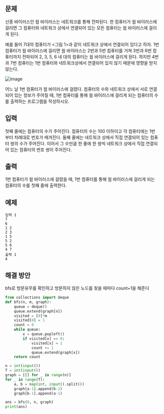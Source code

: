 ## 문제
신종 바이러스인 웜 바이러스는 네트워크를 통해 전파된다. 한 컴퓨터가 웜 바이러스에 걸리면 그 컴퓨터와 네트워크 상에서 연결되어 있는 모든 컴퓨터는 웜 바이러스에 걸리게 된다.

예를 들어 7대의 컴퓨터가 <그림 1>과 같이 네트워크 상에서 연결되어 있다고 하자. 1번 컴퓨터가 웜 바이러스에 걸리면 웜 바이러스는 2번과 5번 컴퓨터를 거쳐 3번과 6번 컴퓨터까지 전파되어 2, 3, 5, 6 네 대의 컴퓨터는 웜 바이러스에 걸리게 된다. 하지만 4번과 7번 컴퓨터는 1번 컴퓨터와 네트워크상에서 연결되어 있지 않기 때문에 영향을 받지 않는다.

![image](https://user-images.githubusercontent.com/118050445/203949623-eab4ca1d-acbe-4aac-8df9-eb62971f5405.png)


어느 날 1번 컴퓨터가 웜 바이러스에 걸렸다. 컴퓨터의 수와 네트워크 상에서 서로 연결되어 있는 정보가 주어질 때, 1번 컴퓨터를 통해 웜 바이러스에 걸리게 되는 컴퓨터의 수를 출력하는 프로그램을 작성하시오.

## 입력
첫째 줄에는 컴퓨터의 수가 주어진다. 컴퓨터의 수는 100 이하이고 각 컴퓨터에는 1번 부터 차례대로 번호가 매겨진다. 둘째 줄에는 네트워크 상에서 직접 연결되어 있는 컴퓨터 쌍의 수가 주어진다. 이어서 그 수만큼 한 줄에 한 쌍씩 네트워크 상에서 직접 연결되어 있는 컴퓨터의 번호 쌍이 주어진다.

## 출력
1번 컴퓨터가 웜 바이러스에 걸렸을 때, 1번 컴퓨터를 통해 웜 바이러스에 걸리게 되는 컴퓨터의 수를 첫째 줄에 출력한다.

## 예제 
```
입력 1 
7
6
1 2
2 3
1 5
5 2
5 6
4 7
출력 1 
4
```


## 해결 방안
bfs로 방문유무를 확인하고 방문하지 않은 노드를 찾을 때마다 count+1을 해준다

```python
from collections import deque
def bfs(n, m, graph):
    queue = deque()
    queue.extend(graph[n])
    visited = [0]*m
    visited[0] = 1
    count = 0
    while queue:
        x = queue.popleft()
        if visited[x] == 0:
        	visited[x] = 1
        	count += 1
        	queue.extend(graph[x])
    return count

n = int(input())
T = int(input())
graph = [[] for _ in range(n)]
for _ in range(T):
    a, b = map(int, input().split())
    graph[a-1].append(b-1)
    graph[b-1].append(a-1)

ans = bfs(0, n, graph)
print(ans)

```
